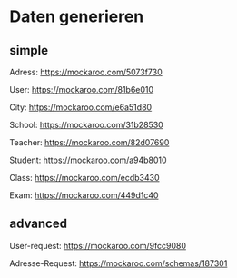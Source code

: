 # Daten generieren

## simple

Adress: https://mockaroo.com/5073f730

User: https://mockaroo.com/81b6e010

City: https://mockaroo.com/e6a51d80

School: https://mockaroo.com/31b28530

Teacher: https://mockaroo.com/82d07690

Student: https://mockaroo.com/a94b8010

Class: https://mockaroo.com/ecdb3430

Exam: https://mockaroo.com/449d1c40

## advanced

User-request: https://mockaroo.com/9fcc9080

Adresse-Request: https://mockaroo.com/schemas/187301
